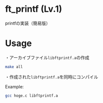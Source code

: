 # ft_printf (Lv.1)

printfの実装（簡易版）

# Usage

・アーカイブファイル`libftprintf.a`の作成

```bash
make all
```

・作成された`libftprintf.a`を同時にコンパイル

Example:

```bash
gcc hoge.c libftprintf.a
```
